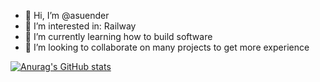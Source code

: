 - 👋 Hi, I’m @asuender
- 👀 I’m interested in: Railway 
- 🌱 I’m currently learning how to build software
- 💞️ I’m looking to collaborate on many projects to get more experience

[![Anurag's GitHub stats](https://github-readme-stats.vercel.app/api?username=asuender&theme=dracula&count_private=true)](https://github.com/anuraghazra/github-readme-stats)

<!---
asuender/asuender is a ✨ special ✨ repository because its `README.md` (this file) appears on your GitHub profile.
You can click the Preview link to take a look at your changes.
--->
